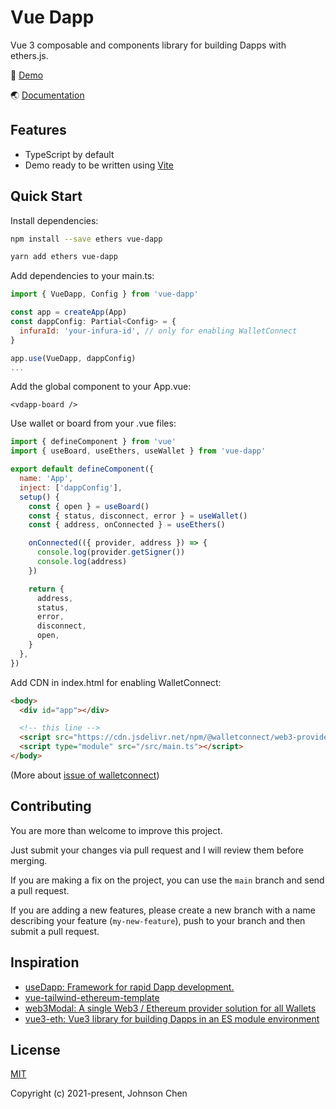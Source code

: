 # Vue Dapp

Vue 3 composable and components library for building Dapps with ethers.js.

👀 [Demo](https://vue-dapp-demo.netlify.app/)

🌏 [Documentation](https://vue-dapp-docs.netlify.app/)

## Features
- TypeScript by default
- Demo ready to be written using [Vite](https://vitejs.dev/)

## Quick Start

Install dependencies:

```bash
npm install --save ethers vue-dapp

yarn add ethers vue-dapp
```

Add dependencies to your main.ts:

```javascript
import { VueDapp, Config } from 'vue-dapp'

const app = createApp(App)
const dappConfig: Partial<Config> = {
  infuraId: 'your-infura-id', // only for enabling WalletConnect
}

app.use(VueDapp, dappConfig)
...
```

Add the global component to your App.vue:

```vue
<vdapp-board />
```

Use wallet or board from your .vue files:

```javascript
import { defineComponent } from 'vue'
import { useBoard, useEthers, useWallet } from 'vue-dapp'

export default defineComponent({
  name: 'App',
  inject: ['dappConfig'],
  setup() {
    const { open } = useBoard()
    const { status, disconnect, error } = useWallet()
    const { address, onConnected } = useEthers()

    onConnected(({ provider, address }) => {
      console.log(provider.getSigner())
      console.log(address)
    })

    return {
      address,
      status,
      error,
      disconnect,
      open,
    }
  },
})
```

Add CDN in index.html for enabling WalletConnect:

```html
<body>
  <div id="app"></div>

  <!-- this line -->
  <script src="https://cdn.jsdelivr.net/npm/@walletconnect/web3-provider@1.6.5/dist/umd/index.min.js"></script>
  <script type="module" src="/src/main.ts"></script>
</body>
```
(More about [issue of walletconnect](https://github.com/chnejohnson/vue-dapp/issues/3))

## Contributing

You are more than welcome to improve this project.

Just submit your changes via pull request and I will review them before merging.

If you are making a fix on the project, you can use the `main` branch and send a pull request.

If you are adding a new features, please create a new branch with a name describing your feature (`my-new-feature`), push to your branch and then submit a pull request.

## Inspiration
- [useDapp: Framework for rapid Dapp development.](https://github.com/EthWorks/useDApp)
- [vue-tailwind-ethereum-template](https://github.com/ScopeLift/vue-tailwind-ethereum-template)
- [web3Modal: A single Web3 / Ethereum provider solution for all Wallets](https://github.com/Web3Modal/web3modal)
- [vue3-eth: Vue3 library for building Dapps in an ES module environment](https://github.com/samatechtw/vue3-eth)

## License

[MIT](https://opensource.org/licenses/MIT)

Copyright (c) 2021-present, Johnson Chen